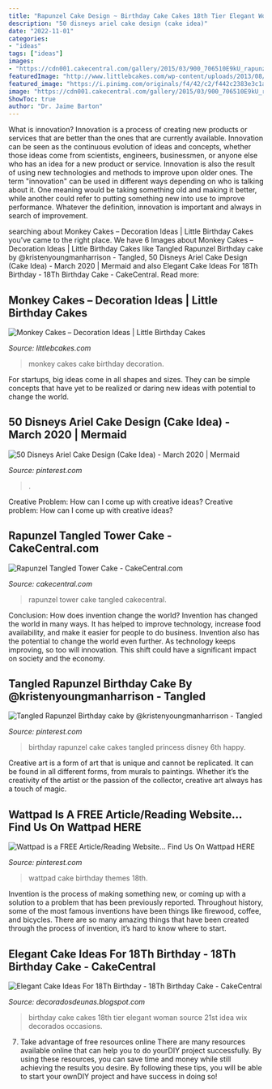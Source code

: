 ```yaml
---
title: "Rapunzel Cake Design ~ Birthday Cake Cakes 18th Tier Elegant Woman Source 21st Idea Wix Decorados Occasions"
description: "50 disneys ariel cake design (cake idea)"
date: "2022-11-01"
categories:
- "ideas"
tags: ["ideas"]
images:
- "https://cdn001.cakecentral.com/gallery/2015/03/900_706510E9kU_rapunzel-tangled-tower-cake.jpg"
featuredImage: "http://www.littlebcakes.com/wp-content/uploads/2013/08/Monkey-Cake-Pictures.jpg"
featured_image: "https://i.pinimg.com/originals/f4/42/c2/f442c2383e3c1afa519160b9441bf40f.jpg"
image: "https://cdn001.cakecentral.com/gallery/2015/03/900_706510E9kU_rapunzel-tangled-tower-cake.jpg"
ShowToc: true
author: "Dr. Jaime Barton"
---
```



What is innovation?
Innovation is a process of creating new products or services that are better than the ones that are currently available. Innovation can be seen as the continuous evolution of ideas and concepts, whether those ideas come from scientists, engineers, businessmen, or anyone else who has an idea for a new product or service. Innovation is also the result of using new technologies and methods to improve upon older ones.
The term "innovation" can be used in different ways depending on who is talking about it. One meaning would be taking something old and making it better, while another could refer to putting something new into use to improve performance. Whatever the definition, innovation is important and always in search of improvement.

	

		
searching about Monkey Cakes – Decoration Ideas | Little Birthday Cakes you've came to the right place. We have 6 Images about Monkey Cakes – Decoration Ideas | Little Birthday Cakes like Tangled Rapunzel Birthday cake by @kristenyoungmanharrison - Tangled, 50 Disneys Ariel Cake Design (Cake Idea) - March 2020 | Mermaid and also Elegant Cake Ideas For 18Th Birthday - 18Th Birthday Cake - CakeCentral. Read more:
		
    
## Monkey Cakes – Decoration Ideas | Little Birthday Cakes

<img loading=lazy src="http://www.littlebcakes.com/wp-content/uploads/2013/08/Monkey-Cake-Pictures.jpg" onerror="this.onerror=null;this.src='https://tse3.mm.bing.net/th?id=OIP.aZIEPYif9xbNs1SSrJ4dIQHaHh&amp;pid=15.1';" alt="Monkey Cakes – Decoration Ideas | Little Birthday Cakes">

_Source: littlebcakes.com_

>monkey cakes cake birthday decoration. 

	

For startups, big ideas come in all shapes and sizes. They can be simple concepts that have yet to be realized or daring new ideas with potential to change the world.

    
## 50 Disneys Ariel Cake Design (Cake Idea) - March 2020 | Mermaid

<img loading=lazy src="https://i.pinimg.com/originals/f4/42/c2/f442c2383e3c1afa519160b9441bf40f.jpg" onerror="this.onerror=null;this.src='https://tse1.mm.bing.net/th?id=OIP.Z-C0koWcxY9os5ulbnHLgQHaKW&amp;pid=15.1';" alt="50 Disneys Ariel Cake Design (Cake Idea) - March 2020 | Mermaid">

_Source: pinterest.com_

>. 

	

Creative Problem: How can I come up with creative ideas?
Creative problem: How can I come up with creative ideas?

    
## Rapunzel Tangled Tower Cake - CakeCentral.com

<img loading=lazy src="https://cdn001.cakecentral.com/gallery/2015/03/900_706510E9kU_rapunzel-tangled-tower-cake.jpg" onerror="this.onerror=null;this.src='https://tse1.mm.bing.net/th?id=OIP.xmmufD_pTsdKTl1NYgeyHAHaJ4&amp;pid=15.1';" alt="Rapunzel Tangled Tower Cake - CakeCentral.com">

_Source: cakecentral.com_

>rapunzel tower cake tangled cakecentral. 

	

Conclusion: How does invention change the world?
Invention has changed the world in many ways. It has helped to improve technology, increase food availability, and make it easier for people to do business. Invention also has the potential to change the world even further. As technology keeps improving, so too will innovation. This shift could have a significant impact on society and the economy.

    
## Tangled Rapunzel Birthday Cake By @kristenyoungmanharrison - Tangled

<img loading=lazy src="https://i.pinimg.com/736x/e9/4a/e1/e94ae135922735d6f7b6b90c83649611.jpg" onerror="this.onerror=null;this.src='https://tse1.mm.bing.net/th?id=OIP.1eh9NkNlz009JSaXKqav5QHaJ3&amp;pid=15.1';" alt="Tangled Rapunzel Birthday cake by @kristenyoungmanharrison - Tangled">

_Source: pinterest.com_

>birthday rapunzel cake cakes tangled princess disney 6th happy. 

	

Creative art is a form of art that is unique and cannot be replicated. It can be found in all different forms, from murals to paintings. Whether it’s the creativity of the artist or the passion of the collector, creative art always has a touch of magic.

    
## Wattpad Is A FREE Article/Reading Website... Find Us On Wattpad HERE

<img loading=lazy src="https://i.pinimg.com/originals/94/5d/e7/945de74588f714cd8efc3563f8473658.png" onerror="this.onerror=null;this.src='https://tse4.mm.bing.net/th?id=OIP.-3CAism7U_l7K2v60fuhjwHaHa&amp;pid=15.1';" alt="Wattpad is a FREE Article/Reading Website... Find Us On Wattpad HERE">

_Source: pinterest.com_

>wattpad cake birthday themes 18th. 

	

Invention is the process of making something new, or coming up with a solution to a problem that has been previously reported. Throughout history, some of the most famous inventions have been things like firewood, coffee, and bicycles. There are so many amazing things that have been created through the process of invention, it’s hard to know where to start.

    
## Elegant Cake Ideas For 18Th Birthday - 18Th Birthday Cake - CakeCentral

<img loading=lazy src="https://i.pinimg.com/originals/df/ec/be/dfecbe4d52281ea816529e024d38363d.jpg" onerror="this.onerror=null;this.src='https://tse2.mm.bing.net/th?id=OIP.eGhsCnNjbENZ_Zp5w4AC_wHaKP&amp;pid=15.1';" alt="Elegant Cake Ideas For 18Th Birthday - 18Th Birthday Cake - CakeCentral">

_Source: decoradosdeunas.blogspot.com_

>birthday cake cakes 18th tier elegant woman source 21st idea wix decorados occasions. 

	

7) Take advantage of free resources online
There are many resources available online that can help you to do yourDIY project successfully. By using these resources, you can save time and money while still achieving the results you desire. By following these tips, you will be able to start your ownDIY project and have success in doing so!

